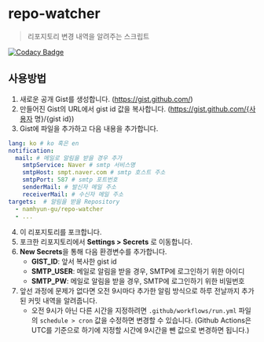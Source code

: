 # repo-watcher

> 리포지토리 변경 내역을 알려주는 스크립트

[![Codacy Badge](https://app.codacy.com/project/badge/Grade/7e37d420f8dc415a96ae3dd788af2555)](https://www.codacy.com/manual/namhyun-gu/repo-watcher?utm_source=github.com&amp;utm_medium=referral&amp;utm_content=namhyun-gu/repo-watcher&amp;utm_campaign=Badge_Grade)

## 사용방법

1. 새로운 공개 Gist를 생성합니다. (https://gist.github.com/)
2. 만들어진 Gist의 URL에서 gist id 값을 복사합니다. (https://gist.github.com/{사용자 명}/{gist id})
3. Gist에 파일을 추가하고 다음 내용을 추가합니다.
```yaml
lang: ko # ko 혹은 en
notification:
  mail: # 메일로 알림을 받을 경우 추가
    smtpService: Naver # smtp 서비스명 
    smtpHost: smpt.naver.com # smtp 호스트 주소
    smtpPort: 587 # smtp 포트번호
    senderMail: # 발신자 메일 주소
    receiverMail: # 수신자 메일 주소
targets:  # 알림을 받을 Repository
  - namhyun-gu/repo-watcher
  - ...
```
4. 이 리포지토리를 포크합니다.
5. 포크한 리포지토리에서 **Settings > Secrets** 로 이동합니다.
6. **New Secrets**을 통해 다음 환경변수를 추가합니다.
   - **GIST_ID**: 앞서 복사한 gist id
   - **SMTP_USER**: 메일로 알림을 받을 경우, SMTP에 로그인하기 위한 아이디
   - **SMTP_PW**: 메일로 알림을 받을 경우, SMTP에 로그인하기 위한 비밀번호
7. 앞선 과정에 문제가 없다면 오전 9시마다 추가한 알림 방식으로 하루 전날까지 추가된 커밋 내역을 알려줍니다.
   - 오전 9시가 아닌 다른 시간을 지정하려면 ```.github/workflows/run.yml``` 파일의 ```schedule > cron``` 값을 수정하면 변경할 수 있습니다. (Github Actions은 UTC를 기준으로 하기에 지정할 시간에 9시간을 뺀 값으로 변경하면 됩니다.)
